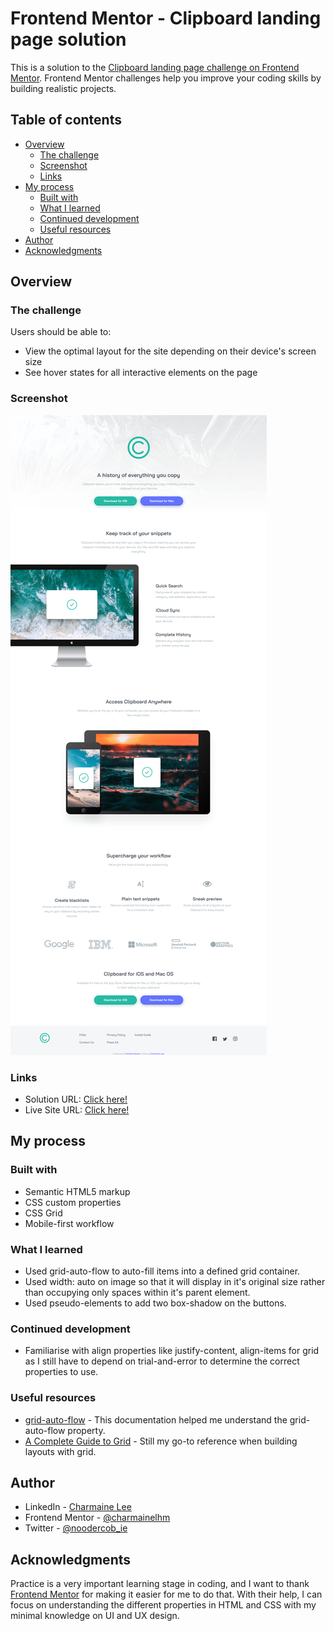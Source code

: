 # Frontend Mentor - Clipboard landing page solution

This is a solution to the [Clipboard landing page challenge on Frontend Mentor](https://www.frontendmentor.io/challenges/clipboard-landing-page-5cc9bccd6c4c91111378ecb9). Frontend Mentor challenges help you improve your coding skills by building realistic projects.

## Table of contents

- [Overview](#overview)
  - [The challenge](#the-challenge)
  - [Screenshot](#screenshot)
  - [Links](#links)
- [My process](#my-process)
  - [Built with](#built-with)
  - [What I learned](#what-i-learned)
  - [Continued development](#continued-development)
  - [Useful resources](#useful-resources)
- [Author](#author)
- [Acknowledgments](#acknowledgments)

## Overview

### The challenge

Users should be able to:

- View the optimal layout for the site depending on their device's screen size
- See hover states for all interactive elements on the page

### Screenshot

![Desktop Version](./images/Screenshot-final-desktop.png)

### Links

- Solution URL: [Click here!](https://www.frontendmentor.io/solutions/responsive-clipboard-landing-page-using-css-grid-4ejJ_p4kZ)
- Live Site URL: [Click here!](https://elastic-shockley-b0adbb.netlify.app/)

## My process

### Built with

- Semantic HTML5 markup
- CSS custom properties
- CSS Grid
- Mobile-first workflow

### What I learned

- Used grid-auto-flow to auto-fill items into a defined grid container.
- Used width: auto on image so that it will display in it's original size rather than occupying only spaces within it's parent element.
- Used pseudo-elements to add two box-shadow on the buttons.

### Continued development

- Familiarise with align properties like justify-content, align-items for grid as I still have to depend on trial-and-error to determine the correct properties to use.

### Useful resources

- [grid-auto-flow](https://developer.mozilla.org/en-US/docs/Web/CSS/grid-auto-flow) - This documentation helped me understand the grid-auto-flow property.
- [A Complete Guide to Grid](https://css-tricks.com/snippets/css/complete-guide-grid/) - Still my go-to reference when building layouts with grid.

## Author

- LinkedIn - [Charmaine Lee](https://www.linkedin.com/in/charmainelee-huimin/)
- Frontend Mentor - [@charmainelhm](https://www.frontendmentor.io/profile/charmainelhm)
- Twitter - [@noodercob_ie](https://www.twitter.com/noodercob_ie)

## Acknowledgments

Practice is a very important learning stage in coding, and I want to thank [Frontend Mentor](https://www.frontendmentor.io/) for making it easier for me to do that. With their help, I can focus on understanding the different properties in HTML and CSS with my minimal knowledge on UI and UX design.
